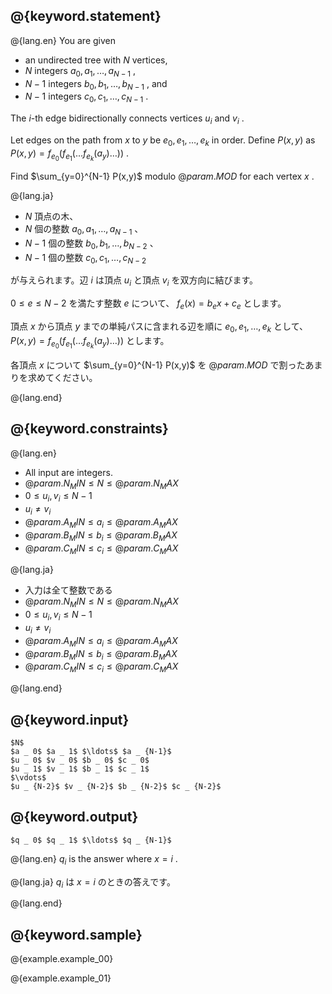 ## @{keyword.statement}

@{lang.en}
You are given

- an undirected tree with $N$ vertices,
- $N$ integers $a _ 0 , a _ 1 , \ldots , a _ {N-1}$ ,
- $N-1$ integers $b _ 0 , b _ 1 , \ldots , b _ {N-1}$ , and
- $N-1$ integers $c _ 0 , c _ 1 , \ldots , c _ {N-1}$ .

The $i$-th edge bidirectionally connects vertices $u _ i$ and $v _ i$ .

Let edges on the path from $x$ to $y$ be $e _ 0,e _ 1, \ldots , e _ k$ in order. Define $P(x,y)$ as $P(x,y)=f_{e_0}(f_{e_1}( \ldots f_{e_k}( a_y ) \ldots ))$ .

Find $\sum_{y=0}^{N-1} P(x,y)$ modulo $@{param.MOD}$ for each vertex $x$ .

@{lang.ja}

- $N$ 頂点の木、
- $N$ 個の整数 $a _ 0 , a _ 1 , \ldots , a _ {N-1}$ 、
- $N-1$ 個の整数 $b _ 0 , b _ 1 , \ldots , b _ {N-2}$ 、
- $N-1$ 個の整数 $c _ 0 , c _ 1 , \ldots , c _ {N-2}$

が与えられます。辺 $i$ は頂点 $u _ i$ と頂点 $v _ i$ を双方向に結びます。

$0\leq e \leq N-2$ を満たす整数 $e$ について、 $f _ e (x) = b _ e x + c _ e$ とします。

頂点 $x$ から頂点 $y$ までの単純パスに含まれる辺を順に $e _ 0,e _ 1, \ldots , e _ k$ として、 $P(x,y)=f_{e_0}(f_{e_1}( \ldots f_{e_k}( a_y ) \ldots ))$ とします。

各頂点 $x$ について $\sum_{y=0}^{N-1} P(x,y)$ を $@{param.MOD}$ で割ったあまりを求めてください。 

@{lang.end}

## @{keyword.constraints}

@{lang.en}
- All input are integers.
- $@{param.N_MIN} \leq N \leq @{param.N_MAX}$
- $0 \leq u _ i, v _ i \leq N - 1$
- $u _ i \neq v _ i$
- $@{param.A_MIN} \leq a _ i \leq @{param.A_MAX}$
- $@{param.B_MIN} \leq b _ i \leq @{param.B_MAX}$
- $@{param.C_MIN} \leq c _ i \leq @{param.C_MAX}$

@{lang.ja}
- 入力は全て整数である
- $@{param.N_MIN} \leq N \leq @{param.N_MAX}$
- $0 \leq u _ i, v _ i \leq N - 1$
- $u _ i \neq v _ i$
- $@{param.A_MIN} \leq a _ i \leq @{param.A_MAX}$
- $@{param.B_MIN} \leq b _ i \leq @{param.B_MAX}$
- $@{param.C_MIN} \leq c _ i \leq @{param.C_MAX}$

@{lang.end}

## @{keyword.input}

```
$N$
$a _ 0$ $a _ 1$ $\ldots$ $a _ {N-1}$
$u _ 0$ $v _ 0$ $b _ 0$ $c _ 0$
$u _ 1$ $v _ 1$ $b _ 1$ $c _ 1$
$\vdots$
$u _ {N-2}$ $v _ {N-2}$ $b _ {N-2}$ $c _ {N-2}$
```

## @{keyword.output}

```
$q _ 0$ $q _ 1$ $\ldots$ $q _ {N-1}$
```
@{lang.en}
$q _ i$ is the answer where $x = i$ .

@{lang.ja}
$q _ i$ は $x = i$ のときの答えです。

@{lang.end}

## @{keyword.sample}

@{example.example_00}

@{example.example_01}
